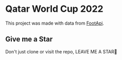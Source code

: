 # Qatar World Cup 2022

This project was made with data from [FootApi](https://rapidapi.com/fluis.lacasse/api/footapi7).

## Give me a Star

Don't just clone or visit the repo, LEAVE ME A STAR🌟
